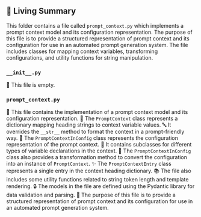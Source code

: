 

<!-- Living README Summary -->
## 🌳 Living Summary

This folder contains a file called `prompt_context.py` which implements a prompt context model and its configuration representation. The purpose of this file is to provide a structured representation of prompt context and its configuration for use in an automated prompt generation system. The file includes classes for mapping context variables, transforming configurations, and utility functions for string manipulation.


### `__init__.py`

📄 This file is empty.


### `prompt_context.py`

📄 This file contains the implementation of a prompt context model and its configuration representation.
🔢 The `PromptContext` class represents a dictionary mapping heading strings to context variable values.
🔤 It overrides the `__str__` method to format the context in a prompt-friendly way.
📝 The `PromptContextInConfig` class represents the configuration representation of the prompt context.
📝 It contains subclasses for different types of variable declarations in the context.
🔄 The `PromptContextInConfig` class also provides a transformation method to convert the configuration into an instance of `PromptContext`.
✨ The `PromptContextEntry` class represents a single entry in the context heading dictionary.
📚 The file also includes some utility functions related to string token length and template rendering.
🔒 The models in the file are defined using the Pydantic library for data validation and parsing.
🔧 The purpose of this file is to provide a structured representation of prompt context and its configuration for use in an automated prompt generation system.

<!-- Living README Summary -->